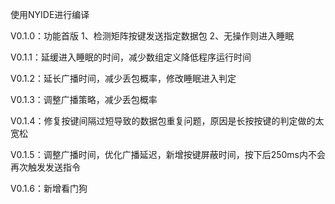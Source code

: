 使用NYIDE进行编译

V0.1.0：功能首版
        1、检测矩阵按键发送指定数据包
        2、无操作则进入睡眠

V0.1.1：延缓进入睡眠的时间，减少数组定义降低程序运行时间

V0.1.2：延长广播时间，减少丢包概率，修改睡眠进入判定

V0.1.3：调整广播策略，减少丢包概率

V0.1.4：修复按键间隔过短导致的数据包重复问题，原因是长按按键的判定做的太宽松

V0.1.5：调整广播时间，优化广播延迟，新增按键屏蔽时间，按下后250ms内不会再次触发发送指令

V0.1.6：新增看门狗
